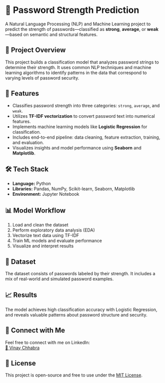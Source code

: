 # 🔐 Password Strength Prediction

A Natural Language Processing (NLP) and Machine Learning project to predict the strength of passwords—classified as **strong**, **average**, or **weak**—based on semantic and structural features.

## 📌 Project Overview

This project builds a classification model that analyzes password strings to determine their strength. It uses common NLP techniques and machine learning algorithms to identify patterns in the data that correspond to varying levels of password security.

## 🚀 Features

- Classifies password strength into three categories: `strong`, `average`, and `weak`.
- Utilizes **TF-IDF vectorization** to convert password text into numerical features.
- Implements machine learning models like **Logistic Regression** for classification.
- Includes end-to-end pipeline: data cleaning, feature extraction, training, and evaluation.
- Visualizes insights and model performance using **Seaborn** and **Matplotlib**.

## 🛠️ Tech Stack

- **Language:** Python  
- **Libraries:** Pandas, NumPy, Scikit-learn, Seaborn, Matplotlib  
- **Environment:** Jupyter Notebook

## 📊 Model Workflow

1. Load and clean the dataset
2. Perform exploratory data analysis (EDA)
3. Vectorize text data using TF-IDF
4. Train ML models and evaluate performance
5. Visualize and interpret results

## 📁 Dataset

The dataset consists of passwords labeled by their strength. It includes a mix of real-world and simulated password examples.

## 📈 Results

The model achieves high classification accuracy with Logistic Regression, and reveals valuable patterns about password structure and security.

## 🤝 Connect with Me

Feel free to connect with me on LinkedIn:  
[🔗 Vinay Chhabra](https://www.linkedin.com/in/vinaychhabra27)

## 📎 License

This project is open-source and free to use under the [MIT License](LICENSE).
